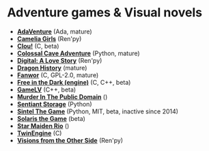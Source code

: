 # Adventure games & Visual novels

[comment]: # (start of autogenerated content, do not edit)
- **[AdaVenture](adaventure.md)** (Ada, mature)
- **[Camelia Girls](camelia_girls.md)** (Ren'py)
- **[Clou!](clou.md)** (C, beta)
- **[Colossal Cave Adventure](colossal_cave.md)** (Python, mature)
- **[Digital: A Love Story](digital.md)** (Ren'py)
- **[Dragon History](dragon_history.md)** (mature)
- **[Fanwor](fanwor.md)** (C, GPL-2.0, mature)
- **[Free in the Dark (engine)](fitd.md)** (C, C++, beta)
- **[GameLV](gamelv.md)** (C++, beta)
- **[Murder In The Public Domain](murder_in_the_public_domain.md)** ()
- **[Sentiant Storage](sentient_storage.md)** (Python)
- **[Sintel The Game](sintel.md)** (Python, MIT, beta, inactive since 2014)
- **[Solaris the Game](solaris.md)** (beta)
- **[Star Maiden Rio](star_maiden_rio.md)** ()
- **[TwinEngine](twin_engine.md)** (C)
- **[Visions from the Other Side](visions_from_the_other_side.md)** (Ren'py)

[comment]: # (end of autogenerated content)